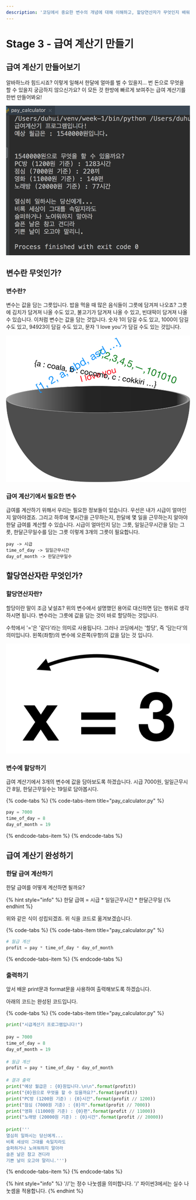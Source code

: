 ```yaml
---
description: '코딩에서 중요한 변수의 개념에 대해 이해하고, 할당연산자가 무엇인지 배워봅니다. 이를 가지고 급여 계산기를 만들어봅니다.'
---
```


# Stage 3 - 급여 계산기 만들기

## 급여 계산기 만들어보기

알바하느라 힘드시죠? 이렇게 일해서 한달에 얼마를 벌 수 있을지... 번 돈으로 무엇을 할 수 있을지 궁금하지 않으신가요? 이 모든 것 한방에 빠르게 보여주는 급여 계산기를 한번 만들어봐요!

![&#xAE09;&#xC5EC; &#xACC4;&#xC0B0;&#xAE30; &#xC644;&#xC131;](../.gitbook/assets/2018-06-17-11.07.27.png)

## 변수란 무엇인가?

### 변수란?

변수는 값을 담는 그릇입니다. 밥을 먹을 때 많은 음식들이 그릇에 담겨져 나오죠? 그릇에 김치가 담겨져 나올 수도 있고, 불고기가 담겨져 나올 수 있고, 빈대떡이 담겨져 나올 수 있습니다. 이처럼 변수는 값을 담는 것입니다. 숫자 1이 담길 수도 있고, 1000이 담길 수도 있고, 94923이 담길 수도 있고, 문자 'I love you'가 담길 수도 있는 것입니다.

![&#xBCC0;&#xC218; = &#xAC12;&#xC744; &#xB2F4;&#xB294; &#xADF8;&#xB987;](../.gitbook/assets/image%20%2842%29.png)

### 급여 계산기에서 필요한 변수

급여를 계산하기 위해서 우리는 필요한 정보들이 있습니다. 우선은 내가 시급이 얼마인지 알아야겠죠. 그리고 하루에 몇시간을 근무하는지, 한달에 몇 일을 근무하는지 알아야 한달 급여를 계산할 수 있습니다. 시급이 얼마인지 담는 그릇, 일일근무시간을 담는 그릇, 한달근무일수를 담는 그릇 이렇게 3개의 그릇이 필요합니다.

```text
pay -> 시급
time_of_day -> 일일근무시간
day_of_month -> 한달근무일수
```

## 할당연산자란 무엇인가?

### 할당연산자란?

할당이란 말이 조금 낯설죠? 위의 변수에서 설명했던 용어로 대신하면 담는 행위로 생각하시면 됩니다. 변수라는 그릇에 값을 담는 것이 바로 할당하는 것입니다. 

수학에서 '='은 '같다'라는 의미로 사용됩니다. 그러나 코딩에서는 '할당', 즉 '담는다'의 의미입니다. 왼쪽\(좌항\)의 변수에 오른쪽\(우항\)의 값을 담는 것 입니다.

 

![&#xD560;&#xB2F9;&#xC5F0;&#xC0B0;&#xC790;](../.gitbook/assets/image%20%2825%29.png)

### 변수에 할당하기

급여 계산기에서 3개의 변수에 값을 담아보도록 하겠습니다. 시급 7000원, 일일근무시간 8일,  한달근무일수는 19일로 담아봅시다.

{% code-tabs %}
{% code-tabs-item title="pay\_calculator.py" %}
```python
pay = 7000
time_of_day = 8
day_of_month = 19
```
{% endcode-tabs-item %}
{% endcode-tabs %}

## 급여 계산기 완성하기

### 한달 급여 계산하기

한달 급여를 어떻게 계산하면 될까요?

{% hint style="info" %}
한달 급여 = 시급 \* 일일근무시간 \* 한달근무일
{% endhint %}

위와 같은 식이 성립되겠죠. 위 식을 코드로 옮겨보겠습니다.

{% code-tabs %}
{% code-tabs-item title="pay\_calculator.py" %}
```python
# 월급 계산
profit = pay * time_of_day * day_of_month
```
{% endcode-tabs-item %}
{% endcode-tabs %}

### 출력하기

앞서 배운 print문과 format문을 사용하여 출력해보도록 하겠습니다.

아래의 코드는 완성된 코드입니다.

{% code-tabs %}
{% code-tabs-item title="pay\_calculator.py" %}
```python
print("시급계산기 프로그램입니다!")

pay = 7000
time_of_day = 8
day_of_month = 19

# 월급 계산
profit = pay * time_of_day * day_of_month

# 결과 출력
print("예상 월급은 : {0}원입니다.\n\n".format(profit))
print("{0}원으로 무엇을 할 수 있을까요?".format(profit))
print("PC방 (1200원 기준) : {0}시간".format(profit // 1200))
print("점심 (7000원 기준) : {0}끼".format(profit // 7000))
print("영화 (11000원 기준) : {0}편".format(profit // 11000))
print("노래방 (20000원 기준) : {0}시간".format(profit // 20000))

print('''
열심히 일하시는 당신에게...
비록 세상이 그대를 속일지라도
슬퍼하거나 노여워하지 말아라
슬픈 날은 참고 견디라
기쁜 날이 오고야 말리니.''')
```
{% endcode-tabs-item %}
{% endcode-tabs %}

{% hint style="info" %}
'//'는 정수 나눗셈을 의미합니다. '/' 파이썬3에서는 실수 나눗셈을 적용합니다.
{% endhint %}



